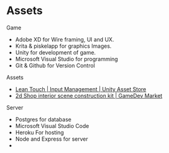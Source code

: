 # Assets
Game
- Adobe XD for Wire framing, UI and UX.
- Krita & piskelapp for graphics Images.
- Unity for development of game.
- Microsoft Visual Studio for programming
- Git & Github for Version Control

Assets 
- [Lean Touch | Input Management | Unity Asset Store](https://assetstore.unity.com/packages/tools/input-management/lean-touch-30111)
- [2d Shop interior scene construction kit | GameDev Market](https://www.gamedevmarket.net/asset/2d-shop-interior-scene-construction-kit/)

Server
- Postgres for database
- Microsoft Visual Studio Code
- Heroku For hosting
- Node and Express for server
- 


